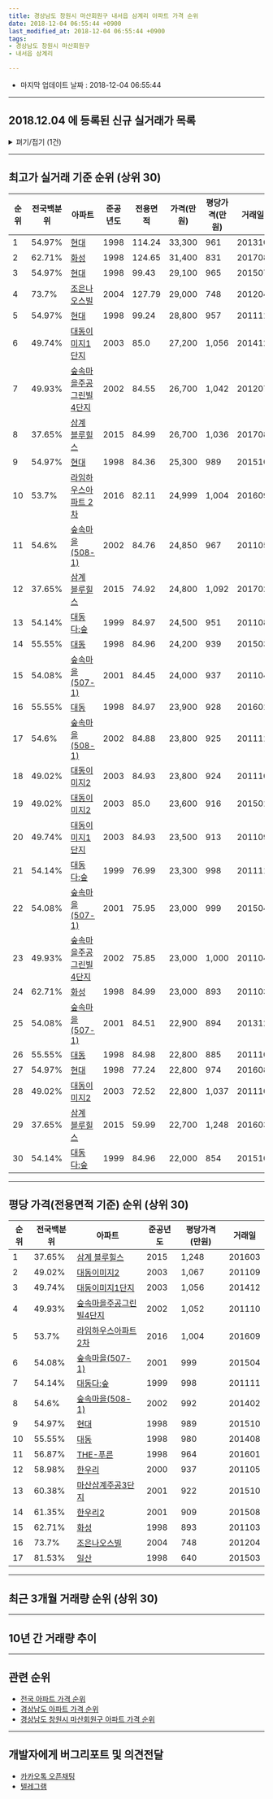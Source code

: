 ```yaml
---
title: 경상남도 창원시 마산회원구 내서읍 삼계리 아파트 가격 순위
date: 2018-12-04 06:55:44 +0900
last_modified_at: 2018-12-04 06:55:44 +0900
tags:
- 경상남도 창원시 마산회원구
- 내서읍 삼계리

---
```


* 마지막 업데이트 날짜 : 2018-12-04 06:55:44

---

## 2018.12.04 에 등록된 신규 실거래가 목록

<details>
<summary>펴기/접기 (1건)</summary>
<div markdown="1">

|아파트|전국백분위|준공년도|전용면적|가격(만원)|평당가격(만원)|거래일|
|---|---|---|---|---|---|---|
|[화성](https://search.naver.com/search.naver?query=%EA%B2%BD%EC%83%81%EB%82%A8%EB%8F%84+%EC%B0%BD%EC%9B%90%EC%8B%9C+%EB%A7%88%EC%82%B0%ED%9A%8C%EC%9B%90%EA%B5%AC+%EB%82%B4%EC%84%9C%EC%9D%8D+%EC%82%BC%EA%B3%84%EB%A6%AC+%ED%99%94%EC%84%B1)|62.71%|1998|84.99|17,850|693|<span style="color:red">201811</span>|


</div>
</details>

---

## 최고가 실거래 기준 순위 (상위 30)


|순위|전국백분위|아파트|준공년도|전용면적|가격(만원)|평당가격(만원)|거래일|
|---|---|---|---|---|---|---|---|
|1|54.97%|[현대](https://search.naver.com/search.naver?query=%EA%B2%BD%EC%83%81%EB%82%A8%EB%8F%84+%EC%B0%BD%EC%9B%90%EC%8B%9C+%EB%A7%88%EC%82%B0%ED%9A%8C%EC%9B%90%EA%B5%AC+%EB%82%B4%EC%84%9C%EC%9D%8D+%EC%82%BC%EA%B3%84%EB%A6%AC+%ED%98%84%EB%8C%80)|1998|114.24|33,300|961|201310|
|2|62.71%|[화성](https://search.naver.com/search.naver?query=%EA%B2%BD%EC%83%81%EB%82%A8%EB%8F%84+%EC%B0%BD%EC%9B%90%EC%8B%9C+%EB%A7%88%EC%82%B0%ED%9A%8C%EC%9B%90%EA%B5%AC+%EB%82%B4%EC%84%9C%EC%9D%8D+%EC%82%BC%EA%B3%84%EB%A6%AC+%ED%99%94%EC%84%B1)|1998|124.65|31,400|831|201708|
|3|54.97%|[현대](https://search.naver.com/search.naver?query=%EA%B2%BD%EC%83%81%EB%82%A8%EB%8F%84+%EC%B0%BD%EC%9B%90%EC%8B%9C+%EB%A7%88%EC%82%B0%ED%9A%8C%EC%9B%90%EA%B5%AC+%EB%82%B4%EC%84%9C%EC%9D%8D+%EC%82%BC%EA%B3%84%EB%A6%AC+%ED%98%84%EB%8C%80)|1998|99.43|29,100|965|201507|
|4|73.7%|[조은나오스빌](https://search.naver.com/search.naver?query=%EA%B2%BD%EC%83%81%EB%82%A8%EB%8F%84+%EC%B0%BD%EC%9B%90%EC%8B%9C+%EB%A7%88%EC%82%B0%ED%9A%8C%EC%9B%90%EA%B5%AC+%EB%82%B4%EC%84%9C%EC%9D%8D+%EC%82%BC%EA%B3%84%EB%A6%AC+%EC%A1%B0%EC%9D%80%EB%82%98%EC%98%A4%EC%8A%A4%EB%B9%8C)|2004|127.79|29,000|748|201204|
|5|54.97%|[현대](https://search.naver.com/search.naver?query=%EA%B2%BD%EC%83%81%EB%82%A8%EB%8F%84+%EC%B0%BD%EC%9B%90%EC%8B%9C+%EB%A7%88%EC%82%B0%ED%9A%8C%EC%9B%90%EA%B5%AC+%EB%82%B4%EC%84%9C%EC%9D%8D+%EC%82%BC%EA%B3%84%EB%A6%AC+%ED%98%84%EB%8C%80)|1998|99.24|28,800|957|201111|
|6|49.74%|[대동이미지1단지](https://search.naver.com/search.naver?query=%EA%B2%BD%EC%83%81%EB%82%A8%EB%8F%84+%EC%B0%BD%EC%9B%90%EC%8B%9C+%EB%A7%88%EC%82%B0%ED%9A%8C%EC%9B%90%EA%B5%AC+%EB%82%B4%EC%84%9C%EC%9D%8D+%EC%82%BC%EA%B3%84%EB%A6%AC+%EB%8C%80%EB%8F%99%EC%9D%B4%EB%AF%B8%EC%A7%801%EB%8B%A8%EC%A7%80)|2003|85.0|27,200|1,056|201412|
|7|49.93%|[숲속마을주공그린빌4단지](https://search.naver.com/search.naver?query=%EA%B2%BD%EC%83%81%EB%82%A8%EB%8F%84+%EC%B0%BD%EC%9B%90%EC%8B%9C+%EB%A7%88%EC%82%B0%ED%9A%8C%EC%9B%90%EA%B5%AC+%EB%82%B4%EC%84%9C%EC%9D%8D+%EC%82%BC%EA%B3%84%EB%A6%AC+%EC%88%B2%EC%86%8D%EB%A7%88%EC%9D%84%EC%A3%BC%EA%B3%B5%EA%B7%B8%EB%A6%B0%EB%B9%8C4%EB%8B%A8%EC%A7%80)|2002|84.55|26,700|1,042|201207|
|8|37.65%|[삼계 블루힐스](https://search.naver.com/search.naver?query=%EA%B2%BD%EC%83%81%EB%82%A8%EB%8F%84+%EC%B0%BD%EC%9B%90%EC%8B%9C+%EB%A7%88%EC%82%B0%ED%9A%8C%EC%9B%90%EA%B5%AC+%EB%82%B4%EC%84%9C%EC%9D%8D+%EC%82%BC%EA%B3%84%EB%A6%AC+%EC%82%BC%EA%B3%84+%EB%B8%94%EB%A3%A8%ED%9E%90%EC%8A%A4)|2015|84.99|26,700|1,036|201708|
|9|54.97%|[현대](https://search.naver.com/search.naver?query=%EA%B2%BD%EC%83%81%EB%82%A8%EB%8F%84+%EC%B0%BD%EC%9B%90%EC%8B%9C+%EB%A7%88%EC%82%B0%ED%9A%8C%EC%9B%90%EA%B5%AC+%EB%82%B4%EC%84%9C%EC%9D%8D+%EC%82%BC%EA%B3%84%EB%A6%AC+%ED%98%84%EB%8C%80)|1998|84.36|25,300|989|201510|
|10|53.7%|[라임하우스아파트 2차](https://search.naver.com/search.naver?query=%EA%B2%BD%EC%83%81%EB%82%A8%EB%8F%84+%EC%B0%BD%EC%9B%90%EC%8B%9C+%EB%A7%88%EC%82%B0%ED%9A%8C%EC%9B%90%EA%B5%AC+%EB%82%B4%EC%84%9C%EC%9D%8D+%EC%82%BC%EA%B3%84%EB%A6%AC+%EB%9D%BC%EC%9E%84%ED%95%98%EC%9A%B0%EC%8A%A4%EC%95%84%ED%8C%8C%ED%8A%B8+2%EC%B0%A8)|2016|82.11|24,999|1,004|201609|
|11|54.6%|[숲속마을(508-1)](https://search.naver.com/search.naver?query=%EA%B2%BD%EC%83%81%EB%82%A8%EB%8F%84+%EC%B0%BD%EC%9B%90%EC%8B%9C+%EB%A7%88%EC%82%B0%ED%9A%8C%EC%9B%90%EA%B5%AC+%EB%82%B4%EC%84%9C%EC%9D%8D+%EC%82%BC%EA%B3%84%EB%A6%AC+%EC%88%B2%EC%86%8D%EB%A7%88%EC%9D%84%28508-1%29)|2002|84.76|24,850|967|201105|
|12|37.65%|[삼계 블루힐스](https://search.naver.com/search.naver?query=%EA%B2%BD%EC%83%81%EB%82%A8%EB%8F%84+%EC%B0%BD%EC%9B%90%EC%8B%9C+%EB%A7%88%EC%82%B0%ED%9A%8C%EC%9B%90%EA%B5%AC+%EB%82%B4%EC%84%9C%EC%9D%8D+%EC%82%BC%EA%B3%84%EB%A6%AC+%EC%82%BC%EA%B3%84+%EB%B8%94%EB%A3%A8%ED%9E%90%EC%8A%A4)|2015|74.92|24,800|1,092|201702|
|13|54.14%|[대동다:숲](https://search.naver.com/search.naver?query=%EA%B2%BD%EC%83%81%EB%82%A8%EB%8F%84+%EC%B0%BD%EC%9B%90%EC%8B%9C+%EB%A7%88%EC%82%B0%ED%9A%8C%EC%9B%90%EA%B5%AC+%EB%82%B4%EC%84%9C%EC%9D%8D+%EC%82%BC%EA%B3%84%EB%A6%AC+%EB%8C%80%EB%8F%99%EB%8B%A4%3A%EC%88%B2)|1999|84.97|24,500|951|201108|
|14|55.55%|[대동](https://search.naver.com/search.naver?query=%EA%B2%BD%EC%83%81%EB%82%A8%EB%8F%84+%EC%B0%BD%EC%9B%90%EC%8B%9C+%EB%A7%88%EC%82%B0%ED%9A%8C%EC%9B%90%EA%B5%AC+%EB%82%B4%EC%84%9C%EC%9D%8D+%EC%82%BC%EA%B3%84%EB%A6%AC+%EB%8C%80%EB%8F%99)|1998|84.96|24,200|939|201503|
|15|54.08%|[숲속마을(507-1)](https://search.naver.com/search.naver?query=%EA%B2%BD%EC%83%81%EB%82%A8%EB%8F%84+%EC%B0%BD%EC%9B%90%EC%8B%9C+%EB%A7%88%EC%82%B0%ED%9A%8C%EC%9B%90%EA%B5%AC+%EB%82%B4%EC%84%9C%EC%9D%8D+%EC%82%BC%EA%B3%84%EB%A6%AC+%EC%88%B2%EC%86%8D%EB%A7%88%EC%9D%84%28507-1%29)|2001|84.45|24,000|937|201104|
|16|55.55%|[대동](https://search.naver.com/search.naver?query=%EA%B2%BD%EC%83%81%EB%82%A8%EB%8F%84+%EC%B0%BD%EC%9B%90%EC%8B%9C+%EB%A7%88%EC%82%B0%ED%9A%8C%EC%9B%90%EA%B5%AC+%EB%82%B4%EC%84%9C%EC%9D%8D+%EC%82%BC%EA%B3%84%EB%A6%AC+%EB%8C%80%EB%8F%99)|1998|84.97|23,900|928|201601|
|17|54.6%|[숲속마을(508-1)](https://search.naver.com/search.naver?query=%EA%B2%BD%EC%83%81%EB%82%A8%EB%8F%84+%EC%B0%BD%EC%9B%90%EC%8B%9C+%EB%A7%88%EC%82%B0%ED%9A%8C%EC%9B%90%EA%B5%AC+%EB%82%B4%EC%84%9C%EC%9D%8D+%EC%82%BC%EA%B3%84%EB%A6%AC+%EC%88%B2%EC%86%8D%EB%A7%88%EC%9D%84%28508-1%29)|2002|84.88|23,800|925|201111|
|18|49.02%|[대동이미지2](https://search.naver.com/search.naver?query=%EA%B2%BD%EC%83%81%EB%82%A8%EB%8F%84+%EC%B0%BD%EC%9B%90%EC%8B%9C+%EB%A7%88%EC%82%B0%ED%9A%8C%EC%9B%90%EA%B5%AC+%EB%82%B4%EC%84%9C%EC%9D%8D+%EC%82%BC%EA%B3%84%EB%A6%AC+%EB%8C%80%EB%8F%99%EC%9D%B4%EB%AF%B8%EC%A7%802)|2003|84.93|23,800|924|201110|
|19|49.02%|[대동이미지2](https://search.naver.com/search.naver?query=%EA%B2%BD%EC%83%81%EB%82%A8%EB%8F%84+%EC%B0%BD%EC%9B%90%EC%8B%9C+%EB%A7%88%EC%82%B0%ED%9A%8C%EC%9B%90%EA%B5%AC+%EB%82%B4%EC%84%9C%EC%9D%8D+%EC%82%BC%EA%B3%84%EB%A6%AC+%EB%8C%80%EB%8F%99%EC%9D%B4%EB%AF%B8%EC%A7%802)|2003|85.0|23,600|916|201501|
|20|49.74%|[대동이미지1단지](https://search.naver.com/search.naver?query=%EA%B2%BD%EC%83%81%EB%82%A8%EB%8F%84+%EC%B0%BD%EC%9B%90%EC%8B%9C+%EB%A7%88%EC%82%B0%ED%9A%8C%EC%9B%90%EA%B5%AC+%EB%82%B4%EC%84%9C%EC%9D%8D+%EC%82%BC%EA%B3%84%EB%A6%AC+%EB%8C%80%EB%8F%99%EC%9D%B4%EB%AF%B8%EC%A7%801%EB%8B%A8%EC%A7%80)|2003|84.93|23,500|913|201109|
|21|54.14%|[대동다:숲](https://search.naver.com/search.naver?query=%EA%B2%BD%EC%83%81%EB%82%A8%EB%8F%84+%EC%B0%BD%EC%9B%90%EC%8B%9C+%EB%A7%88%EC%82%B0%ED%9A%8C%EC%9B%90%EA%B5%AC+%EB%82%B4%EC%84%9C%EC%9D%8D+%EC%82%BC%EA%B3%84%EB%A6%AC+%EB%8C%80%EB%8F%99%EB%8B%A4%3A%EC%88%B2)|1999|76.99|23,300|998|201111|
|22|54.08%|[숲속마을(507-1)](https://search.naver.com/search.naver?query=%EA%B2%BD%EC%83%81%EB%82%A8%EB%8F%84+%EC%B0%BD%EC%9B%90%EC%8B%9C+%EB%A7%88%EC%82%B0%ED%9A%8C%EC%9B%90%EA%B5%AC+%EB%82%B4%EC%84%9C%EC%9D%8D+%EC%82%BC%EA%B3%84%EB%A6%AC+%EC%88%B2%EC%86%8D%EB%A7%88%EC%9D%84%28507-1%29)|2001|75.95|23,000|999|201504|
|23|49.93%|[숲속마을주공그린빌4단지](https://search.naver.com/search.naver?query=%EA%B2%BD%EC%83%81%EB%82%A8%EB%8F%84+%EC%B0%BD%EC%9B%90%EC%8B%9C+%EB%A7%88%EC%82%B0%ED%9A%8C%EC%9B%90%EA%B5%AC+%EB%82%B4%EC%84%9C%EC%9D%8D+%EC%82%BC%EA%B3%84%EB%A6%AC+%EC%88%B2%EC%86%8D%EB%A7%88%EC%9D%84%EC%A3%BC%EA%B3%B5%EA%B7%B8%EB%A6%B0%EB%B9%8C4%EB%8B%A8%EC%A7%80)|2002|75.85|23,000|1,000|201104|
|24|62.71%|[화성](https://search.naver.com/search.naver?query=%EA%B2%BD%EC%83%81%EB%82%A8%EB%8F%84+%EC%B0%BD%EC%9B%90%EC%8B%9C+%EB%A7%88%EC%82%B0%ED%9A%8C%EC%9B%90%EA%B5%AC+%EB%82%B4%EC%84%9C%EC%9D%8D+%EC%82%BC%EA%B3%84%EB%A6%AC+%ED%99%94%EC%84%B1)|1998|84.99|23,000|893|201103|
|25|54.08%|[숲속마을(507-1)](https://search.naver.com/search.naver?query=%EA%B2%BD%EC%83%81%EB%82%A8%EB%8F%84+%EC%B0%BD%EC%9B%90%EC%8B%9C+%EB%A7%88%EC%82%B0%ED%9A%8C%EC%9B%90%EA%B5%AC+%EB%82%B4%EC%84%9C%EC%9D%8D+%EC%82%BC%EA%B3%84%EB%A6%AC+%EC%88%B2%EC%86%8D%EB%A7%88%EC%9D%84%28507-1%29)|2001|84.51|22,900|894|201312|
|26|55.55%|[대동](https://search.naver.com/search.naver?query=%EA%B2%BD%EC%83%81%EB%82%A8%EB%8F%84+%EC%B0%BD%EC%9B%90%EC%8B%9C+%EB%A7%88%EC%82%B0%ED%9A%8C%EC%9B%90%EA%B5%AC+%EB%82%B4%EC%84%9C%EC%9D%8D+%EC%82%BC%EA%B3%84%EB%A6%AC+%EB%8C%80%EB%8F%99)|1998|84.98|22,800|885|201110|
|27|54.97%|[현대](https://search.naver.com/search.naver?query=%EA%B2%BD%EC%83%81%EB%82%A8%EB%8F%84+%EC%B0%BD%EC%9B%90%EC%8B%9C+%EB%A7%88%EC%82%B0%ED%9A%8C%EC%9B%90%EA%B5%AC+%EB%82%B4%EC%84%9C%EC%9D%8D+%EC%82%BC%EA%B3%84%EB%A6%AC+%ED%98%84%EB%8C%80)|1998|77.24|22,800|974|201608|
|28|49.02%|[대동이미지2](https://search.naver.com/search.naver?query=%EA%B2%BD%EC%83%81%EB%82%A8%EB%8F%84+%EC%B0%BD%EC%9B%90%EC%8B%9C+%EB%A7%88%EC%82%B0%ED%9A%8C%EC%9B%90%EA%B5%AC+%EB%82%B4%EC%84%9C%EC%9D%8D+%EC%82%BC%EA%B3%84%EB%A6%AC+%EB%8C%80%EB%8F%99%EC%9D%B4%EB%AF%B8%EC%A7%802)|2003|72.52|22,800|1,037|201110|
|29|37.65%|[삼계 블루힐스](https://search.naver.com/search.naver?query=%EA%B2%BD%EC%83%81%EB%82%A8%EB%8F%84+%EC%B0%BD%EC%9B%90%EC%8B%9C+%EB%A7%88%EC%82%B0%ED%9A%8C%EC%9B%90%EA%B5%AC+%EB%82%B4%EC%84%9C%EC%9D%8D+%EC%82%BC%EA%B3%84%EB%A6%AC+%EC%82%BC%EA%B3%84+%EB%B8%94%EB%A3%A8%ED%9E%90%EC%8A%A4)|2015|59.99|22,700|1,248|201603|
|30|54.14%|[대동다:숲](https://search.naver.com/search.naver?query=%EA%B2%BD%EC%83%81%EB%82%A8%EB%8F%84+%EC%B0%BD%EC%9B%90%EC%8B%9C+%EB%A7%88%EC%82%B0%ED%9A%8C%EC%9B%90%EA%B5%AC+%EB%82%B4%EC%84%9C%EC%9D%8D+%EC%82%BC%EA%B3%84%EB%A6%AC+%EB%8C%80%EB%8F%99%EB%8B%A4%3A%EC%88%B2)|1999|84.96|22,000|854|201510|


---

## 평당 가격(전용면적 기준) 순위 (상위 30)


|순위|전국백분위|아파트|준공년도|평당가격(만원)|거래일|
|---|---|---|---|---|---|
|1|37.65%|[삼계 블루힐스](https://search.naver.com/search.naver?query=%EA%B2%BD%EC%83%81%EB%82%A8%EB%8F%84+%EC%B0%BD%EC%9B%90%EC%8B%9C+%EB%A7%88%EC%82%B0%ED%9A%8C%EC%9B%90%EA%B5%AC+%EB%82%B4%EC%84%9C%EC%9D%8D+%EC%82%BC%EA%B3%84%EB%A6%AC+%EC%82%BC%EA%B3%84+%EB%B8%94%EB%A3%A8%ED%9E%90%EC%8A%A4)|2015|1,248|201603|
|2|49.02%|[대동이미지2](https://search.naver.com/search.naver?query=%EA%B2%BD%EC%83%81%EB%82%A8%EB%8F%84+%EC%B0%BD%EC%9B%90%EC%8B%9C+%EB%A7%88%EC%82%B0%ED%9A%8C%EC%9B%90%EA%B5%AC+%EB%82%B4%EC%84%9C%EC%9D%8D+%EC%82%BC%EA%B3%84%EB%A6%AC+%EB%8C%80%EB%8F%99%EC%9D%B4%EB%AF%B8%EC%A7%802)|2003|1,067|201109|
|3|49.74%|[대동이미지1단지](https://search.naver.com/search.naver?query=%EA%B2%BD%EC%83%81%EB%82%A8%EB%8F%84+%EC%B0%BD%EC%9B%90%EC%8B%9C+%EB%A7%88%EC%82%B0%ED%9A%8C%EC%9B%90%EA%B5%AC+%EB%82%B4%EC%84%9C%EC%9D%8D+%EC%82%BC%EA%B3%84%EB%A6%AC+%EB%8C%80%EB%8F%99%EC%9D%B4%EB%AF%B8%EC%A7%801%EB%8B%A8%EC%A7%80)|2003|1,056|201412|
|4|49.93%|[숲속마을주공그린빌4단지](https://search.naver.com/search.naver?query=%EA%B2%BD%EC%83%81%EB%82%A8%EB%8F%84+%EC%B0%BD%EC%9B%90%EC%8B%9C+%EB%A7%88%EC%82%B0%ED%9A%8C%EC%9B%90%EA%B5%AC+%EB%82%B4%EC%84%9C%EC%9D%8D+%EC%82%BC%EA%B3%84%EB%A6%AC+%EC%88%B2%EC%86%8D%EB%A7%88%EC%9D%84%EC%A3%BC%EA%B3%B5%EA%B7%B8%EB%A6%B0%EB%B9%8C4%EB%8B%A8%EC%A7%80)|2002|1,052|201110|
|5|53.7%|[라임하우스아파트 2차](https://search.naver.com/search.naver?query=%EA%B2%BD%EC%83%81%EB%82%A8%EB%8F%84+%EC%B0%BD%EC%9B%90%EC%8B%9C+%EB%A7%88%EC%82%B0%ED%9A%8C%EC%9B%90%EA%B5%AC+%EB%82%B4%EC%84%9C%EC%9D%8D+%EC%82%BC%EA%B3%84%EB%A6%AC+%EB%9D%BC%EC%9E%84%ED%95%98%EC%9A%B0%EC%8A%A4%EC%95%84%ED%8C%8C%ED%8A%B8+2%EC%B0%A8)|2016|1,004|201609|
|6|54.08%|[숲속마을(507-1)](https://search.naver.com/search.naver?query=%EA%B2%BD%EC%83%81%EB%82%A8%EB%8F%84+%EC%B0%BD%EC%9B%90%EC%8B%9C+%EB%A7%88%EC%82%B0%ED%9A%8C%EC%9B%90%EA%B5%AC+%EB%82%B4%EC%84%9C%EC%9D%8D+%EC%82%BC%EA%B3%84%EB%A6%AC+%EC%88%B2%EC%86%8D%EB%A7%88%EC%9D%84%28507-1%29)|2001|999|201504|
|7|54.14%|[대동다:숲](https://search.naver.com/search.naver?query=%EA%B2%BD%EC%83%81%EB%82%A8%EB%8F%84+%EC%B0%BD%EC%9B%90%EC%8B%9C+%EB%A7%88%EC%82%B0%ED%9A%8C%EC%9B%90%EA%B5%AC+%EB%82%B4%EC%84%9C%EC%9D%8D+%EC%82%BC%EA%B3%84%EB%A6%AC+%EB%8C%80%EB%8F%99%EB%8B%A4%3A%EC%88%B2)|1999|998|201111|
|8|54.6%|[숲속마을(508-1)](https://search.naver.com/search.naver?query=%EA%B2%BD%EC%83%81%EB%82%A8%EB%8F%84+%EC%B0%BD%EC%9B%90%EC%8B%9C+%EB%A7%88%EC%82%B0%ED%9A%8C%EC%9B%90%EA%B5%AC+%EB%82%B4%EC%84%9C%EC%9D%8D+%EC%82%BC%EA%B3%84%EB%A6%AC+%EC%88%B2%EC%86%8D%EB%A7%88%EC%9D%84%28508-1%29)|2002|992|201402|
|9|54.97%|[현대](https://search.naver.com/search.naver?query=%EA%B2%BD%EC%83%81%EB%82%A8%EB%8F%84+%EC%B0%BD%EC%9B%90%EC%8B%9C+%EB%A7%88%EC%82%B0%ED%9A%8C%EC%9B%90%EA%B5%AC+%EB%82%B4%EC%84%9C%EC%9D%8D+%EC%82%BC%EA%B3%84%EB%A6%AC+%ED%98%84%EB%8C%80)|1998|989|201510|
|10|55.55%|[대동](https://search.naver.com/search.naver?query=%EA%B2%BD%EC%83%81%EB%82%A8%EB%8F%84+%EC%B0%BD%EC%9B%90%EC%8B%9C+%EB%A7%88%EC%82%B0%ED%9A%8C%EC%9B%90%EA%B5%AC+%EB%82%B4%EC%84%9C%EC%9D%8D+%EC%82%BC%EA%B3%84%EB%A6%AC+%EB%8C%80%EB%8F%99)|1998|980|201408|
|11|56.87%|[THE-푸른](https://search.naver.com/search.naver?query=%EA%B2%BD%EC%83%81%EB%82%A8%EB%8F%84+%EC%B0%BD%EC%9B%90%EC%8B%9C+%EB%A7%88%EC%82%B0%ED%9A%8C%EC%9B%90%EA%B5%AC+%EB%82%B4%EC%84%9C%EC%9D%8D+%EC%82%BC%EA%B3%84%EB%A6%AC+THE-%ED%91%B8%EB%A5%B8)|1998|964|201601|
|12|58.98%|[한우리](https://search.naver.com/search.naver?query=%EA%B2%BD%EC%83%81%EB%82%A8%EB%8F%84+%EC%B0%BD%EC%9B%90%EC%8B%9C+%EB%A7%88%EC%82%B0%ED%9A%8C%EC%9B%90%EA%B5%AC+%EB%82%B4%EC%84%9C%EC%9D%8D+%EC%82%BC%EA%B3%84%EB%A6%AC+%ED%95%9C%EC%9A%B0%EB%A6%AC)|2000|937|201105|
|13|60.38%|[마산삼계주공3단지](https://search.naver.com/search.naver?query=%EA%B2%BD%EC%83%81%EB%82%A8%EB%8F%84+%EC%B0%BD%EC%9B%90%EC%8B%9C+%EB%A7%88%EC%82%B0%ED%9A%8C%EC%9B%90%EA%B5%AC+%EB%82%B4%EC%84%9C%EC%9D%8D+%EC%82%BC%EA%B3%84%EB%A6%AC+%EB%A7%88%EC%82%B0%EC%82%BC%EA%B3%84%EC%A3%BC%EA%B3%B53%EB%8B%A8%EC%A7%80)|2001|922|201510|
|14|61.35%|[한우리2](https://search.naver.com/search.naver?query=%EA%B2%BD%EC%83%81%EB%82%A8%EB%8F%84+%EC%B0%BD%EC%9B%90%EC%8B%9C+%EB%A7%88%EC%82%B0%ED%9A%8C%EC%9B%90%EA%B5%AC+%EB%82%B4%EC%84%9C%EC%9D%8D+%EC%82%BC%EA%B3%84%EB%A6%AC+%ED%95%9C%EC%9A%B0%EB%A6%AC2)|2001|909|201508|
|15|62.71%|[화성](https://search.naver.com/search.naver?query=%EA%B2%BD%EC%83%81%EB%82%A8%EB%8F%84+%EC%B0%BD%EC%9B%90%EC%8B%9C+%EB%A7%88%EC%82%B0%ED%9A%8C%EC%9B%90%EA%B5%AC+%EB%82%B4%EC%84%9C%EC%9D%8D+%EC%82%BC%EA%B3%84%EB%A6%AC+%ED%99%94%EC%84%B1)|1998|893|201103|
|16|73.7%|[조은나오스빌](https://search.naver.com/search.naver?query=%EA%B2%BD%EC%83%81%EB%82%A8%EB%8F%84+%EC%B0%BD%EC%9B%90%EC%8B%9C+%EB%A7%88%EC%82%B0%ED%9A%8C%EC%9B%90%EA%B5%AC+%EB%82%B4%EC%84%9C%EC%9D%8D+%EC%82%BC%EA%B3%84%EB%A6%AC+%EC%A1%B0%EC%9D%80%EB%82%98%EC%98%A4%EC%8A%A4%EB%B9%8C)|2004|748|201204|
|17|81.53%|[일산](https://search.naver.com/search.naver?query=%EA%B2%BD%EC%83%81%EB%82%A8%EB%8F%84+%EC%B0%BD%EC%9B%90%EC%8B%9C+%EB%A7%88%EC%82%B0%ED%9A%8C%EC%9B%90%EA%B5%AC+%EB%82%B4%EC%84%9C%EC%9D%8D+%EC%82%BC%EA%B3%84%EB%A6%AC+%EC%9D%BC%EC%82%B0)|1998|640|201503|


---

## 최근 3개월 거래량 순위 (상위 30)


<div style="width:100%;">
    <canvas id="deal_count_ranking" height="250"></canvas>
</div>


<script>
new Chart(document.getElementById("deal_count_ranking"), {
    type: 'horizontalBar',
    data: {
        labels: ['THE-푸른', '현대', '대동이미지1단지', '대동', '숲속마을(508-1)', '한우리2', '대동이미지2', '숲속마을(507-1)', '대동다:숲', '한우리', '숲속마을주공그린빌4단지', '화성'],
        datasets: [{
            label: '실거래 수',
            data: [5, 4, 3, 2, 2, 2, 2, 1, 1, 1, 1, 1],
            borderColor: "rgba(255, 0, 128, 1)",
            backgroundColor: "rgba(255, 0, 128, 0.5)",
            fill: false,
        }]
    },
    options: {
        responsive: true,
        title: {
            display: true,
            text: '최근 3개월 거래량 순위'
        },
        tooltips: {
            mode: 'index',
            intersect: false,
            callbacks: {
                title: function(tooltipItems, data) {
                    return "실거래 수:";
                },
                label: function(tooltipItem, data) {
                    return data.labels[tooltipItem.index] + ": " + tooltipItem.xLabel;
                }
            }
        },
        hover: {
            mode: 'nearest',
            intersect: true
        },
        scales: {
            xAxes: [{
                display: true,
                scaleLabel: {
                    display: true,
                    labelString: '실거래 수'
                },
                ticks: {
                    suggestedMin: 0,
                }
            }],
            yAxes: [{
                display: true,
                ticks: {
                    autoSkip: false,
                    callback: function(value, index, values) {
                        if (value.length > 15)
                            return value.substr(0, 13) + "...";
                        else
                            return value;
                    }
                },
                scaleLabel: {
                    display: false,
                }
            }]
        }
    }
});

</script>


---

## 10년 간 거래량 추이


<div style="width:100%;">
    <canvas id="deal_progress" height="250"></canvas>
</div>

<script>
new Chart(document.getElementById("deal_progress"), {
    type: 'line',
    data: {
        labels: ['200812','200901','200902','200903','200904','200905','200906','200907','200908','200909','200910','200911','200912','201001','201002','201003','201004','201005','201006','201007','201008','201009','201010','201011','201012','201101','201102','201103','201104','201105','201106','201107','201108','201109','201110','201111','201112','201201','201202','201203','201204','201205','201206','201207','201208','201209','201210','201211','201212','201301','201302','201303','201304','201305','201306','201307','201308','201309','201310','201311','201312','201401','201402','201403','201404','201405','201406','201407','201408','201409','201410','201411','201412','201501','201502','201503','201504','201505','201506','201507','201508','201509','201510','201511','201512','201601','201602','201603','201604','201605','201606','201607','201608','201609','201610','201611','201612','201701','201702','201703','201704','201705','201706','201707','201708','201709','201710','201711','201712','201801','201802','201803','201804','201805','201806','201807','201808','201809','201810','201811','201812'],
        datasets: [{
            label: '실거래 수',
            pointRadius: 1,
            data: [18, 40, 65, 62, 69, 57, 41, 48, 60, 68, 64, 57, 65, 76, 63, 69, 64, 52, 39, 50, 36, 45, 92, 56, 68, 62, 59, 72, 44, 43, 32, 22, 28, 37, 44, 39, 18, 18, 46, 33, 34, 25, 23, 23, 16, 36, 42, 62, 47, 35, 41, 62, 68, 53, 45, 39, 51, 46, 76, 40, 50, 46, 63, 59, 49, 53, 27, 41, 42, 53, 46, 31, 36, 40, 46, 56, 56, 39, 38, 38, 48, 50, 62, 32, 33, 26, 23, 31, 23, 18, 20, 27, 27, 33, 51, 30, 25, 24, 32, 15, 21, 42, 23, 12, 19, 15, 10, 17, 21, 16, 8, 19, 14, 12, 16, 17, 14, 19, 18, 7, 0],
            borderColor: "rgba(255, 201, 14, 1)",
            backgroundColor: "rgba(255, 201, 14, 0.5)",
            fill: true,
        }]
    },
    options: {
        responsive: true,
        title: {
            display: true,
            text: '10년간 거래량 추이'
        },
        tooltips: {
            mode: 'index',
            intersect: false,
        },
        hover: {
            mode: 'nearest',
            intersect: true
        },
        scales: {
            xAxes: [{
                display: true,
                scaleLabel: {
                    display: true,
                    labelString: '년/월'
                }
            }],
            yAxes: [{
                display: true,
                ticks: {
                    suggestedMin: 0,
                },
                scaleLabel: {
                    display: true,
                    labelString: '실거래 수'
                }
            }]
        }
    }
});

</script>


---

## 관련 순위

- [전국 아파트 가격 순위](https://inasie.github.io/apt-ranking/전국)
- [경상남도 아파트 가격 순위](https://inasie.github.io/apt-ranking/경상남도)
- [경상남도 창원시 마산회원구 아파트 가격 순위](https://inasie.github.io/apt-ranking/경상남도-창원시-마산회원구)


---

## 개발자에게 버그리포트 및 의견전달

- [카카오톡 오픈채팅](https://open.kakao.com/o/gLJUAP4)
- [텔레그램](https://t.me/inasie)

